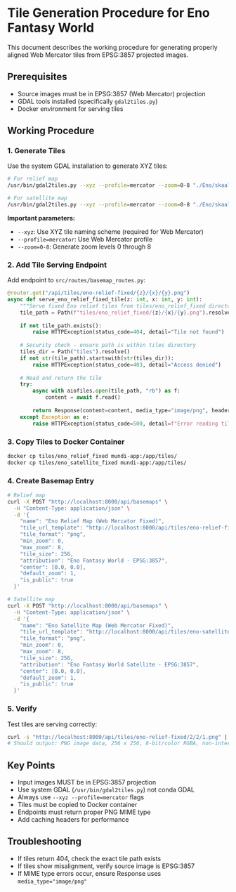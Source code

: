# Tile Generation Procedure for Eno Fantasy World

This document describes the working procedure for generating properly aligned Web Mercator tiles from EPSG:3857 projected images.

## Prerequisites
- Source images must be in EPSG:3857 (Web Mercator) projection
- GDAL tools installed (specifically `gdal2tiles.py`)
- Docker environment for serving tiles

## Working Procedure

### 1. Generate Tiles
Use the system GDAL installation to generate XYZ tiles:

```bash
# For relief map
/usr/bin/gdal2tiles.py --xyz --profile=mercator --zoom=0-8 "./Eno/skaalatut/projisoidut/reliefi.tif" tiles/eno_relief_fixed/

# For satellite map
/usr/bin/gdal2tiles.py --xyz --profile=mercator --zoom=0-8 "./Eno/skaalatut/projisoidut/satellite.tif" tiles/eno_satellite_fixed/
```

**Important parameters:**
- `--xyz`: Use XYZ tile naming scheme (required for Web Mercator)
- `--profile=mercator`: Use Web Mercator profile
- `--zoom=0-8`: Generate zoom levels 0 through 8

### 2. Add Tile Serving Endpoint
Add endpoint to `src/routes/basemap_routes.py`:

```python
@router.get("/api/tiles/eno-relief-fixed/{z}/{x}/{y}.png")
async def serve_eno_relief_fixed_tile(z: int, x: int, y: int):
    """Serve fixed Eno relief tiles from tiles/eno_relief_fixed directory."""
    tile_path = Path(f"tiles/eno_relief_fixed/{z}/{x}/{y}.png").resolve()
    
    if not tile_path.exists():
        raise HTTPException(status_code=404, detail="Tile not found")
    
    # Security check - ensure path is within tiles directory
    tiles_dir = Path("tiles").resolve()
    if not str(tile_path).startswith(str(tiles_dir)):
        raise HTTPException(status_code=403, detail="Access denied")
    
    # Read and return the tile
    try:
        async with aiofiles.open(tile_path, "rb") as f:
            content = await f.read()
        
        return Response(content=content, media_type="image/png", headers={"Cache-Control": "public, max-age=3600"})
    except Exception as e:
        raise HTTPException(status_code=500, detail=f"Error reading tile: {str(e)}")
```

### 3. Copy Tiles to Docker Container
```bash
docker cp tiles/eno_relief_fixed mundi-app:/app/tiles/
docker cp tiles/eno_satellite_fixed mundi-app:/app/tiles/
```

### 4. Create Basemap Entry
```bash
# Relief map
curl -X POST "http://localhost:8000/api/basemaps" \
  -H "Content-Type: application/json" \
  -d '{
    "name": "Eno Relief Map (Web Mercator Fixed)",
    "tile_url_template": "http://localhost:8000/api/tiles/eno-relief-fixed/{z}/{x}/{y}.png",
    "tile_format": "png",
    "min_zoom": 0,
    "max_zoom": 8,
    "tile_size": 256,
    "attribution": "Eno Fantasy World - EPSG:3857",
    "center": [0.0, 0.0],
    "default_zoom": 1,
    "is_public": true
  }'

# Satellite map
curl -X POST "http://localhost:8000/api/basemaps" \
  -H "Content-Type: application/json" \
  -d '{
    "name": "Eno Satellite Map (Web Mercator Fixed)",
    "tile_url_template": "http://localhost:8000/api/tiles/eno-satellite-fixed/{z}/{x}/{y}.png",
    "tile_format": "png",
    "min_zoom": 0,
    "max_zoom": 8,
    "tile_size": 256,
    "attribution": "Eno Fantasy World Satellite - EPSG:3857",
    "center": [0.0, 0.0],
    "default_zoom": 1,
    "is_public": true
  }'
```

### 5. Verify
Test tiles are serving correctly:
```bash
curl -s "http://localhost:8000/api/tiles/eno-relief-fixed/2/2/1.png" | file -
# Should output: PNG image data, 256 x 256, 8-bit/color RGBA, non-interlaced
```

## Key Points
- Input images MUST be in EPSG:3857 projection
- Use system GDAL (`/usr/bin/gdal2tiles.py`) not conda GDAL
- Always use `--xyz --profile=mercator` flags
- Tiles must be copied to Docker container
- Endpoints must return proper PNG MIME type
- Add caching headers for performance

## Troubleshooting
- If tiles return 404, check the exact tile path exists
- If tiles show misalignment, verify source image is EPSG:3857
- If MIME type errors occur, ensure Response uses `media_type="image/png"`